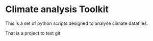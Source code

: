 # Climate analysis Toolkit

This is a set of python scripts designed to analyse climate datafiles.

That is a project to test git 
